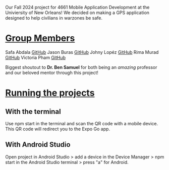 Our Fall 2024 project for 4661 Mobile Application Development at the Univiersity of New Orleans!
We decided on making a GPS application designed to help civilians in warzones be safe.

# **<ins>Group Members</ins>**
Safa Abdala [GitHub](https://github.com/sabdalah)
Jason Buras [GitHub](https://github.com/jasonBuras)
Johny Lopéz [GitHub](https://github.com/Johnysjr)
Rima Murad [GitHub](https://github.com/Rima-Murad)
Victoria Pham [GitHub](https://github.com/actuallyvee)

Biggest shoutout to **Dr. Ben Samuel** for both being an _amazing_ professor and our beloved mentor through this project!

# **<ins>Running the projects</ins>**
## With the terminal
Use npm start in the terminal and scan the QR code with a mobile device. This QR code will redirect you to the Expo Go app.

## With Android Studio
Open project in Android Studio > add a device in the Device Manager > npm start in the Android Studio terminal > press "a" for Android.
